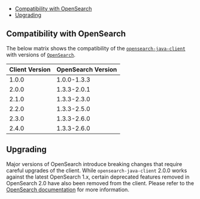- [Compatibility with OpenSearch](#compatibility-with-opensearch)
- [Upgrading](#upgrading)

## Compatibility with OpenSearch

The below matrix shows the compatibility of the [`opensearch-java-client`](https://search.maven.org/artifact/org.opensearch.client/opensearch-java) with versions of [`OpenSearch`](https://opensearch.org/downloads.html#opensearch).

| Client Version | OpenSearch Version |
|----------------|--------------------|
| 1.0.0          | 1.0.0-1.3.3        |
| 2.0.0          | 1.3.3-2.0.1        |
| 2.1.0          | 1.3.3-2.3.0        |
| 2.2.0          | 1.3.3-2.5.0        |
| 2.3.0          | 1.3.3-2.6.0        |
| 2.4.0          | 1.3.3-2.6.0        |

## Upgrading

Major versions of OpenSearch introduce breaking changes that require careful upgrades of the client. While `opensearch-java-client` 2.0.0 works against the latest OpenSearch 1.x, certain deprecated features removed in OpenSearch 2.0 have also been removed from the client. Please refer to the [OpenSearch documentation](https://opensearch.org/docs/latest/clients/index/) for more information.